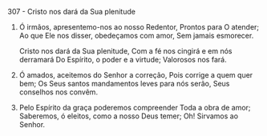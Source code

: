 307 - Cristo nos dará da Sua plenitude

1. Ó irmãos, apresentemo-nos ao nosso Redentor,
   Prontos para O atender;
   Ao que Ele nos disser, obedeçamos com amor,
   Sem jamais esmorecer.

   Cristo nos dará da Sua plenitude,
   Com a fé nos cingirá e em nós derramará
   Do Espírito, o poder e a virtude;
   Valorosos nos fará.

2. Ó amados, aceitemos do Senhor a correção,
   Pois corrige a quem quer bem;
   Os Seus santos mandamentos leves para nós serão,
   Seus conselhos nos convêm.

3. Pelo Espírito da graça poderemos compreender
   Toda a obra de amor;
   Saberemos, ó eleitos, como a nosso Deus temer;
   Oh! Sirvamos ao Senhor.
